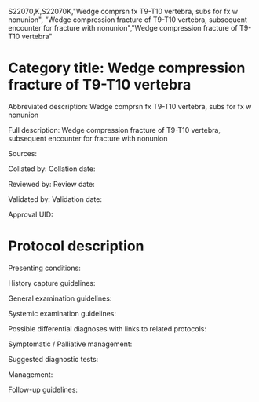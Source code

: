 S22070,K,S22070K,"Wedge comprsn fx T9-T10 vertebra, subs for fx w nonunion", "Wedge compression fracture of T9-T10 vertebra, subsequent encounter for fracture with nonunion","Wedge compression fracture of T9-T10 vertebra"
# Category title: Wedge compression fracture of T9-T10 vertebra

Abbreviated description: Wedge comprsn fx T9-T10 vertebra, subs for fx w nonunion

Full description: Wedge compression fracture of T9-T10 vertebra, subsequent encounter for fracture with nonunion

Sources:

Collated by:
Collation date:

Reviewed by:
Review date:

Validated by:
Validation date:

Approval UID:

# Protocol description

Presenting conditions:

History capture guidelines:

General examination guidelines:

Systemic examination guidelines:

Possible differential diagnoses with links to related protocols:

Symptomatic / Palliative management:

Suggested diagnostic tests:

Management:

Follow-up guidelines:
